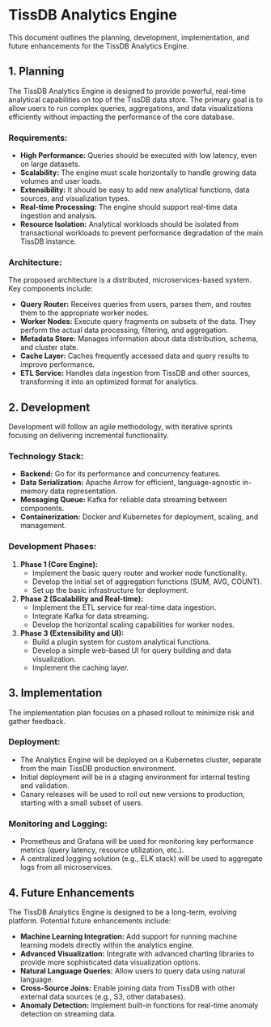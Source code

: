 # TissDB Analytics Engine

This document outlines the planning, development, implementation, and future enhancements for the TissDB Analytics Engine.

## 1. Planning

The TissDB Analytics Engine is designed to provide powerful, real-time analytical capabilities on top of the TissDB data store. The primary goal is to allow users to run complex queries, aggregations, and data visualizations efficiently without impacting the performance of the core database.

### Requirements:

*   **High Performance:** Queries should be executed with low latency, even on large datasets.
*   **Scalability:** The engine must scale horizontally to handle growing data volumes and user loads.
*   **Extensibility:** It should be easy to add new analytical functions, data sources, and visualization types.
*   **Real-time Processing:** The engine should support real-time data ingestion and analysis.
*   **Resource Isolation:** Analytical workloads should be isolated from transactional workloads to prevent performance degradation of the main TissDB instance.

### Architecture:

The proposed architecture is a distributed, microservices-based system. Key components include:

*   **Query Router:** Receives queries from users, parses them, and routes them to the appropriate worker nodes.
*   **Worker Nodes:** Execute query fragments on subsets of the data. They perform the actual data processing, filtering, and aggregation.
*   **Metadata Store:** Manages information about data distribution, schema, and cluster state.
*   **Cache Layer:** Caches frequently accessed data and query results to improve performance.
*   **ETL Service:** Handles data ingestion from TissDB and other sources, transforming it into an optimized format for analytics.

## 2. Development

Development will follow an agile methodology, with iterative sprints focusing on delivering incremental functionality.

### Technology Stack:

*   **Backend:** Go for its performance and concurrency features.
*   **Data Serialization:** Apache Arrow for efficient, language-agnostic in-memory data representation.
*   **Messaging Queue:** Kafka for reliable data streaming between components.
*   **Containerization:** Docker and Kubernetes for deployment, scaling, and management.

### Development Phases:

1.  **Phase 1 (Core Engine):**
    *   Implement the basic query router and worker node functionality.
    *   Develop the initial set of aggregation functions (SUM, AVG, COUNT).
    *   Set up the basic infrastructure for deployment.
2.  **Phase 2 (Scalability and Real-time):**
    *   Implement the ETL service for real-time data ingestion.
    *   Integrate Kafka for data streaming.
    *   Develop the horizontal scaling capabilities for worker nodes.
3.  **Phase 3 (Extensibility and UI):**
    *   Build a plugin system for custom analytical functions.
    *   Develop a simple web-based UI for query building and data visualization.
    *   Implement the caching layer.

## 3. Implementation

The implementation plan focuses on a phased rollout to minimize risk and gather feedback.

### Deployment:

*   The Analytics Engine will be deployed on a Kubernetes cluster, separate from the main TissDB production environment.
*   Initial deployment will be in a staging environment for internal testing and validation.
*   Canary releases will be used to roll out new versions to production, starting with a small subset of users.

### Monitoring and Logging:

*   Prometheus and Grafana will be used for monitoring key performance metrics (query latency, resource utilization, etc.).
*   A centralized logging solution (e.g., ELK stack) will be used to aggregate logs from all microservices.

## 4. Future Enhancements

The TissDB Analytics Engine is designed to be a long-term, evolving platform. Potential future enhancements include:

*   **Machine Learning Integration:** Add support for running machine learning models directly within the analytics engine.
*   **Advanced Visualization:** Integrate with advanced charting libraries to provide more sophisticated data visualization options.
*   **Natural Language Queries:** Allow users to query data using natural language.
*   **Cross-Source Joins:** Enable joining data from TissDB with other external data sources (e.g., S3, other databases).
*   **Anomaly Detection:** Implement built-in functions for real-time anomaly detection on streaming data.
